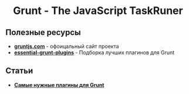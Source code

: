 <h1 align="center">
  <a  href="#grunt"
      class="anchor"
      name="grunt"><span class="mini-icon mini-icon-link"></span></a>
  Grunt - The JavaScript TaskRuner
</h1>

<!-- <p align="center">
  <a href="https://github.com/uran1980/web-dev-blog/blob/master/JavaScript/Grunt/README.md">
    <img  style="max-width:100%;"
          alt="alt Vagrant"
          src="https://raw.github.com/uran1980/web-dev-blog/master/JavaScript/Grunt/images/grunt-logo.svg" />
  </a>
</p> -->

## Полезные ресурсы
* **[gruntjs.com](http://gruntjs.com/)** - офоицальный сайт проекта
* **[essential-grunt-plugins](https://github.com/Pestov/essential-grunt-plugins)** - Подборка лучших плагинов для Grunt

## Статьи
* **[Самые нужные плагины для Grunt](http://habrahabr.ru/post/251157/)**

